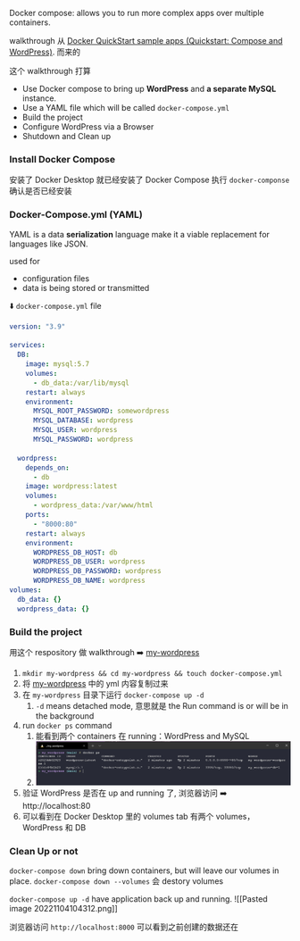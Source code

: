 
Docker compose: allows you to run more complex apps over multiple containers.

walkthrough 从 [Docker QuickStart sample apps (Quickstart: Compose and WordPress)](https://docs.docker.com/samples/wordpress/). 而来的

这个 walkthrough 打算
-   Use Docker compose to bring up **WordPress** and **a separate MySQL** instance.
-   Use a YAML file which will be called `docker-compose.yml`
-   Build the project
-   Configure WordPress via a Browser
-   Shutdown and Clean up

### Install Docker Compose

安装了 Docker Desktop 就已经安装了 Docker Compose
执行 `docker-componse` 确认是否已经安装

### Docker-Compose.yml (YAML)

YAML is a data **serialization** language
make it a viable replacement for languages like JSON.

used for
- configuration files
- data is being stored or transmitted

⬇️ `docker-compose.yml` file
```yml
version: "3.9"

services:
  DB:
    image: mysql:5.7
    volumes:
      - db_data:/var/lib/mysql
    restart: always
    environment:
      MYSQL_ROOT_PASSWORD: somewordpress
      MYSQL_DATABASE: wordpress
      MYSQL_USER: wordpress
      MYSQL_PASSWORD: wordpress

  wordpress:
    depends_on:
      - db
    image: wordpress:latest
    volumes:
      - wordpress_data:/var/www/html
    ports:
      - "8000:80"
    restart: always
    environment:
      WORDPRESS_DB_HOST: db
      WORDPRESS_DB_USER: wordpress
      WORDPRESS_DB_PASSWORD: wordpress
      WORDPRESS_DB_NAME: wordpress
volumes:
  db_data: {}
  wordpress_data: {}
```

### Build the project

用这个 respository 做 walkthrough ➡️ [my-wordpress](https://github.com/docker/awesome-compose/tree/master/official-documentation-samples/wordpress) 

1. `mkdir my-wordpress && cd my-wordpress && touch docker-compose.yml` 
2. 将 [my-wordpress](https://github.com/docker/awesome-compose/tree/master/official-documentation-samples/wordpress) 中的 yml 内容复制过来
3. 在 `my-wordpress` 目录下运行 `docker-compose up -d` 
	1. `-d` means detached mode, 意思就是 the Run command is or will be in the background
4. run `docker ps` command
	1. 能看到两个 containers 在 running：WordPress and MySQL
	2. [![](https://github.com/MichaelCade/90DaysOfDevOps/raw/main/Days/Images/Day46_Containers3.png)](https://github.com/MichaelCade/90DaysOfDevOps/blob/main/Days/Images/Day46_Containers3.png) 
5. 验证 WordPress 是否在 up and running 了, 浏览器访问 ➡️  http://localhost:80
7. 可以看到在 Docker Desktop 里的 volumes tab 有两个 volumes，WordPress 和 DB

### Clean Up or not 

`docker-compose down` bring down containers, but will leave our volumes in place.
	`docker-compose down --volumes` 会 destory volumes

`docker-compose up -d` have application back up and running.
![[Pasted image 20221104104312.png]]

浏览器访问 `http://localhost:8000` 可以看到之前创建的数据还在




